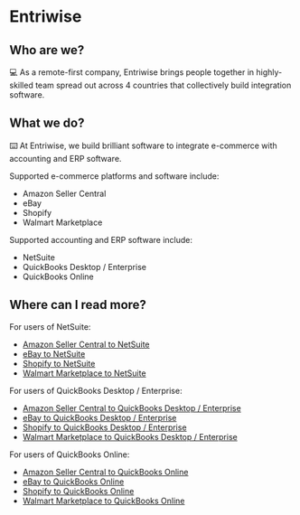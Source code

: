 # Entriwise

## Who are we?

💻 As a remote-first company, Entriwise brings people together in highly-skilled team spread out across 4 countries that collectively build integration software.

## What we do?

⌨️ At Entriwise, we build brilliant software to integrate e-commerce with accounting and ERP software.

Supported e-commerce platforms and software include:
* Amazon Seller Central
* eBay
* Shopify
* Walmart Marketplace

Supported accounting and ERP software include:
* NetSuite
* QuickBooks Desktop / Enterprise
* QuickBooks Online

## Where can I read more?

For users of NetSuite:
* [Amazon Seller Central to NetSuite](https://www.entriwise.com/amazon-seller-central-netsuite.html)
* [eBay to NetSuite](https://www.entriwise.com/integration-accounting.html#netsuite)
* [Shopify to NetSuite](https://www.entriwise.com/shopify-netsuite.html)
* [Walmart Marketplace to NetSuite](https://www.entriwise.com/integration-accounting.html#netsuite)

For users of QuickBooks Desktop / Enterprise:
* [Amazon Seller Central to QuickBooks Desktop / Enterprise](https://www.entriwise.com/amazon-seller-central-quickbooks-desktop-enterprise.html)
* [eBay to QuickBooks Desktop / Enterprise](https://www.entriwise.com/integration-accounting.html#netsuite)
* [Shopify to QuickBooks Desktop / Enterprise](https://www.entriwise.com/shopify-quickbooks-desktop-enterprise.html)
* [Walmart Marketplace to QuickBooks Desktop / Enterprise](https://www.entriwise.com/integration-accounting.html#netsuite)

For users of QuickBooks Online:
* [Amazon Seller Central to QuickBooks Online](https://www.entriwise.com/amazon-seller-central-quickbooks-online.html)
* [eBay to QuickBooks Online](https://www.entriwise.com/integration-accounting.html#netsuite)
* [Shopify to QuickBooks Online](https://www.entriwise.com/shopify-quickbooks-online.html)
* [Walmart Marketplace to QuickBooks Online](https://www.entriwise.com/integration-accounting.html#netsuite)
